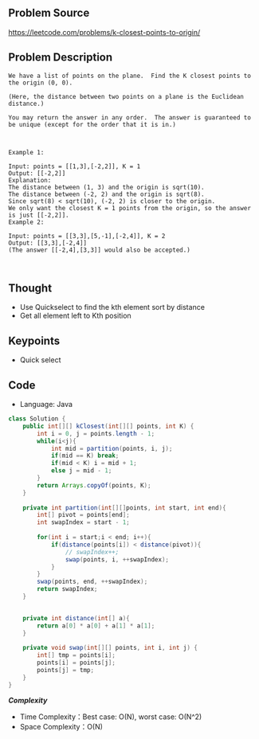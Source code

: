 ## Problem Source
https://leetcode.com/problems/k-closest-points-to-origin/

## Problem Description
```
We have a list of points on the plane.  Find the K closest points to the origin (0, 0).

(Here, the distance between two points on a plane is the Euclidean distance.)

You may return the answer in any order.  The answer is guaranteed to be unique (except for the order that it is in.)

 

Example 1:

Input: points = [[1,3],[-2,2]], K = 1
Output: [[-2,2]]
Explanation: 
The distance between (1, 3) and the origin is sqrt(10).
The distance between (-2, 2) and the origin is sqrt(8).
Since sqrt(8) < sqrt(10), (-2, 2) is closer to the origin.
We only want the closest K = 1 points from the origin, so the answer is just [[-2,2]].
Example 2:

Input: points = [[3,3],[5,-1],[-2,4]], K = 2
Output: [[3,3],[-2,4]]
(The answer [[-2,4],[3,3]] would also be accepted.)
 


```

## Thought
- Use Quickselect to find the kth element sort by distance
- Get all element left to Kth position

## Keypoints
- Quick select


## Code
* Language: Java

```Java
class Solution {
    public int[][] kClosest(int[][] points, int K) {
        int i = 0, j = points.length - 1;
        while(i<j){
            int mid = partition(points, i, j);
            if(mid == K) break;
            if(mid < K) i = mid + 1;
            else j = mid - 1;
        }
        return Arrays.copyOf(points, K);
    }
    
    private int partition(int[][]points, int start, int end){
        int[] pivot = points[end];
        int swapIndex = start - 1;
        
        for(int i = start;i < end; i++){
            if(distance(points[i]) < distance(pivot)){
                // swapIndex++;
                swap(points, i, ++swapIndex);
            }
        }
        swap(points, end, ++swapIndex);
        return swapIndex;
    }

    
    private int distance(int[] a){
        return a[0] * a[0] + a[1] * a[1];
    }
    
    private void swap(int[][] points, int i, int j) {
        int[] tmp = points[i];
        points[i] = points[j];
        points[j] = tmp;
    }
}
```

***Complexity***

- Time Complexity：Best case: O(N), worst case: O(N^2)
- Space Complexity：O(N)
